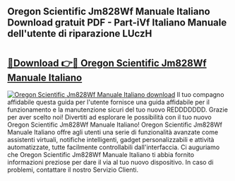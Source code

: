 ## Oregon Scientific Jm828Wf Manuale Italiano Download gratuit PDF - Part-iVf Italiano Manuale dell'utente di riparazione LUczH

# <h2><a href="http://df94ygb.blite.top/?on=Oregon+Scientific+Jm828Wf+Manuale+Italiano">🔗Download 👉🔴 Oregon Scientific Jm828Wf Manuale Italiano</a></h2>

[![Oregon Scientific Jm828Wf Manuale Italiano download](https://i.imgur.com/lujVjoI.png)](http://df94ygb.blite.top/?on=Oregon+Scientific+Jm828Wf+Manuale+Italiano)
Il tuo compagno affidabile questa guida per l'utente fornisce una guida affidabile per il funzionamento e la manutenzione sicuri del tuo nuovo REDDDDDDD. Grazie per aver scelto noi! Divertiti ad esplorare le possibilità con il tuo nuovo Oregon Scientific Jm828Wf Manuale Italiano! Oregon Scientific Jm828Wf Manuale Italiano offre agli utenti una serie di funzionalità avanzate come assistenti virtuali, notifiche intelligenti, gadget personalizzabili e attività automatizzate, tutte facilmente controllabili dall'interfaccia. Ci auguriamo che Oregon Scientific Jm828Wf Manuale Italiano ti abbia fornito informazioni preziose per dare il via al tuo nuovo dispositivo. In caso di problemi, contattare il nostro Servizio Clienti.
